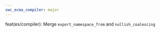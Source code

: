 ```yaml
---
swc_ecma_compiler: major
---
```


feat(es/compiler): Merge `export_namespace_from` and `nullish_coalescing`
